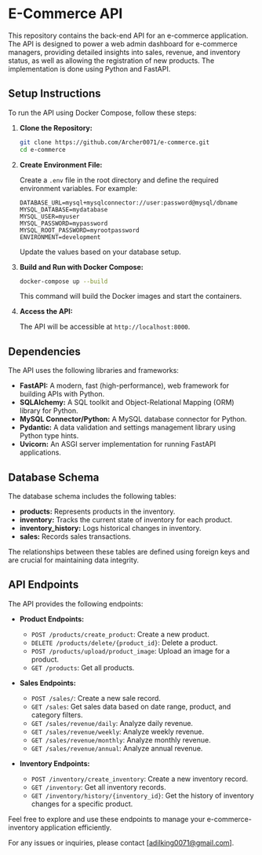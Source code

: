 # E-Commerce API

This repository contains the back-end API for an e-commerce application. The API is designed to power a web admin dashboard for e-commerce managers, providing detailed insights into sales, revenue, and inventory status, as well as allowing the registration of new products. The implementation is done using Python and FastAPI.

## Setup Instructions

To run the API using Docker Compose, follow these steps:

1. **Clone the Repository:**

   ```bash
   git clone https://github.com/Archer0071/e-commerce.git
   cd e-commerce
   ```

2. **Create Environment File:**

   Create a `.env` file in the root directory and define the required environment variables. For example:

   ```plaintext
   DATABASE_URL=mysql+mysqlconnector://user:password@mysql/dbname
   MYSQL_DATABASE=mydatabase
   MYSQL_USER=myuser
   MYSQL_PASSWORD=mypassword
   MYSQL_ROOT_PASSWORD=myrootpassword
   ENVIRONMENT=development
   ```

   Update the values based on your database setup.

3. **Build and Run with Docker Compose:**

   ```bash
   docker-compose up --build
   ```

   This command will build the Docker images and start the containers.

4. **Access the API:**

   The API will be accessible at `http://localhost:8000`.

## Dependencies

The API uses the following libraries and frameworks:

- **FastAPI:** A modern, fast (high-performance), web framework for building APIs with Python.
- **SQLAlchemy:** A SQL toolkit and Object-Relational Mapping (ORM) library for Python.
- **MySQL Connector/Python:** A MySQL database connector for Python.
- **Pydantic:** A data validation and settings management library using Python type hints.
- **Uvicorn:** An ASGI server implementation for running FastAPI applications.

## Database Schema

The database schema includes the following tables:

- **products:** Represents products in the inventory.
- **inventory:** Tracks the current state of inventory for each product.
- **inventory_history:** Logs historical changes in inventory.
- **sales:** Records sales transactions.

The relationships between these tables are defined using foreign keys and are crucial for maintaining data integrity.

## API Endpoints

The API provides the following endpoints:

- **Product Endpoints:**
  - `POST /products/create_product`: Create a new product.
  - `DELETE /products/delete/{product_id}`: Delete a product.
  - `POST /products/upload/product_image`: Upload an image for a product.
  - `GET /products`: Get all products.

- **Sales Endpoints:**
  - `POST /sales/`: Create a new sale record.
  - `GET /sales`: Get sales data based on date range, product, and category filters.
  - `GET /sales/revenue/daily`: Analyze daily revenue.
  - `GET /sales/revenue/weekly`: Analyze weekly revenue.
  - `GET /sales/revenue/monthly`: Analyze monthly revenue.
  - `GET /sales/revenue/annual`: Analyze annual revenue.

- **Inventory Endpoints:**
  - `POST /inventory/create_inventory`: Create a new inventory record.
  - `GET /inventory`: Get all inventory records.
  - `GET /inventory/history/{inventory_id}`: Get the history of inventory changes for a specific product.

Feel free to explore and use these endpoints to manage your e-commerce-inventory application efficiently.

For any issues or inquiries, please contact [adilking0071@gmail.com].